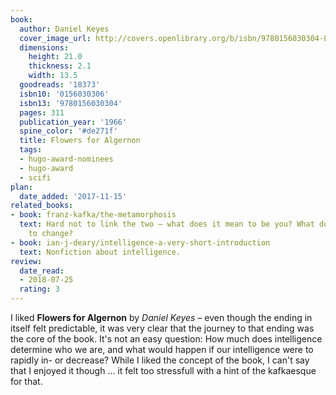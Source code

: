 ```yaml
---
book:
  author: Daniel Keyes
  cover_image_url: http://covers.openlibrary.org/b/isbn/9780156030304-L.jpg
  dimensions:
    height: 21.0
    thickness: 2.1
    width: 13.5
  goodreads: '18373'
  isbn10: '0156030306'
  isbn13: '9780156030304'
  pages: 311
  publication_year: '1966'
  spine_color: '#de271f'
  title: Flowers for Algernon
  tags:
  - hugo-award-nominees
  - hugo-award
  - scifi
plan:
  date_added: '2017-11-15'
related_books:
- book: franz-kafka/the-metamorphosis
  text: Hard not to link the two – what does it mean to be you? What does it mean
    to change?
- book: ian-j-deary/intelligence-a-very-short-introduction
  text: Nonfiction about intelligence.
review:
  date_read:
  - 2018-07-25
  rating: 3
---
```


I liked **Flowers for Algernon** by *Daniel Keyes* – even though the ending in itself felt predictable, it was very
clear that the journey to that ending was the core of the book. It's not an easy question: How much does intelligence
determine who we are, and what would happen if our intelligence were to rapidly in- or decrease? While I liked the
concept of the book, I can't say that I enjoyed it though … it felt too stressfull with a hint of the kafkaesque for
that.

